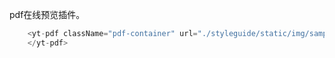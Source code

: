 pdf在线预览插件。
```js
    <yt-pdf className="pdf-container" url="./styleguide/static/img/sample-3pp.pdf">
    </yt-pdf>
```  